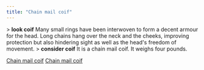 ```yaml
---
title: "Chain mail coif"
---
```


\> **look coif**
Many small rings have been interwoven to form a decent armour for the
head.
Long chains hang over the neck and the cheeks, improving protection but
also
hindering sight as well as the head's freedom of movement.
\> **consider coif**
It is a chain mail coif.
It weighs four pounds.

[Chain mail coif](Category:_Chain_equipment "wikilink") [Chain mail
coif](Category:Head_items "wikilink")